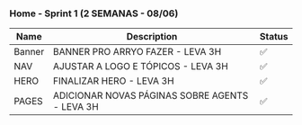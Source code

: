 ### Home - Sprint 1 (2 SEMANAS - 08/06)
| Name | Description | Status |
| ---- | ----------- | ------ |
| Banner | BANNER PRO ARRYO FAZER - LEVA 3H | ✅ | 
| NAV | AJUSTAR A LOGO E TÓPICOS - LEVA 3H | ✅ |
| HERO | FINALIZAR HERO - LEVA 3H | ✅ | 
| PAGES | ADICIONAR NOVAS PÁGINAS SOBRE AGENTS - LEVA 3H | ✅ | 
